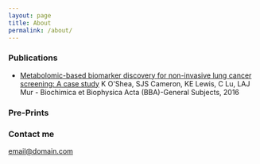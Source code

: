 ```yaml
---
layout: page
title: About
permalink: /about/
---
```




### Publications

- [Metabolomic-based biomarker discovery for non-invasive lung cancer screening: A case study](http://www.sciencedirect.com/science/article/pii/S030441651630246X)
K O'Shea, SJS Cameron, KE Lewis, C Lu, LAJ Mur - Biochimica et Biophysica Acta (BBA)-General Subjects, 2016

### Pre-Prints

### Contact me

[email@domain.com](mailto:email@domain.com)
